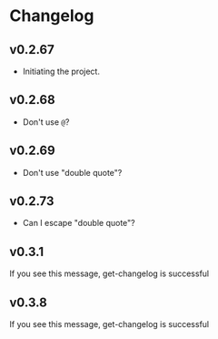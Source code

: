 # Changelog

## v0.2.67

  - Initiating the project.

## v0.2.68
  - Don't use `@`?

## v0.2.69
  - Don't use "double quote"?


## v0.2.73
  - Can I escape "double quote"?

## v0.3.1
  If you see this message, get-changelog is successful

## v0.3.8
  If you see this message, get-changelog is successful